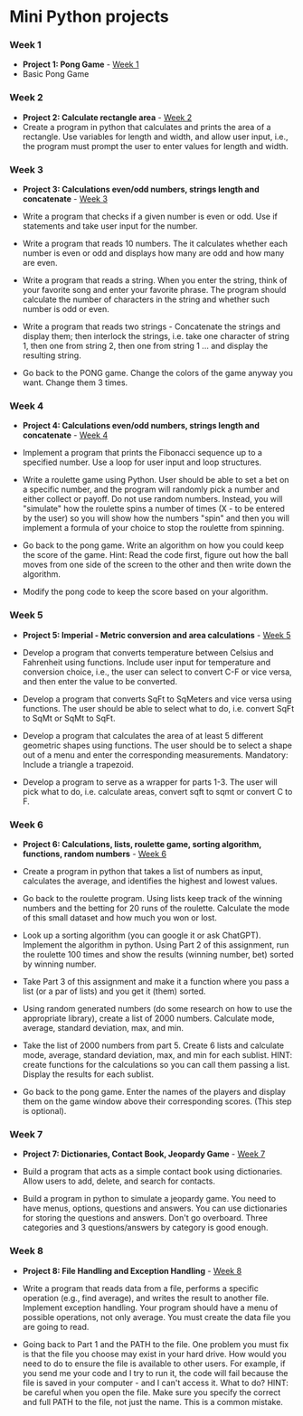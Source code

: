 # Mini Python projects

### Week 1

- **Project 1: Pong Game** - [Week 1](https://github.com/lindakovacs/python_cs1/tree/main/week1)
- Basic Pong Game

### Week 2

- **Project 2: Calculate rectangle area** - [Week 2](https://github.com/lindakovacs/python_cs1/tree/main/week2)
- Create a program in python that calculates and prints the area of a rectangle. Use variables for length and width, and allow user input, i.e., the program must prompt the user to enter values for length and width.

### Week 3

- **Project 3: Calculations even/odd numbers, strings length and concatenate** - [Week 3](https://github.com/lindakovacs/python_cs1/tree/main/week3)
- Write a program that checks if a given number is even or odd. Use if statements and take user input for the number.

- Write a program that reads 10 numbers. The it calculates whether each number is even or odd and displays how many are odd and how many are even.

- Write a program that reads a string. When you enter the string, think of your favorite song and enter your favorite phrase. The program should calculate the number of characters in the string and whether such number is odd or even.

- Write a program that reads two strings - Concatenate the strings and display them; then interlock the strings, i.e. take one character of string 1, then one from string 2, then one from string 1 ... and display the resulting string.

- Go back to the PONG game. Change the colors of the game anyway you want. Change them 3 times.

### Week 4

- **Project 4: Calculations even/odd numbers, strings length and concatenate** - [Week 4](https://github.com/lindakovacs/python_cs1/tree/main/week4)
- Implement a program that prints the Fibonacci sequence up to a specified number. Use a loop for user input and loop structures.

- Write a roulette game using Python. User should be able to set a bet on a specific number, and the program will randomly pick a number and either collect or payoff. Do not use random numbers. Instead, you will "simulate" how the roulette spins a number of times (X - to be entered by the user) so you will show how the numbers "spin" and then you will implement a formula of your choice to stop the roulette from spinning.

- Go back to the pong game. Write an algorithm on how you could keep the score of the game. Hint: Read the code first, figure out how the ball moves from one side of the screen to the other and then write down the algorithm.

- Modify the pong code to keep the score based on your algorithm.

### Week 5

- **Project 5: Imperial - Metric conversion and area calculations** - [Week 5](https://github.com/lindakovacs/python_cs1/tree/main/week5)
- Develop a program that converts temperature between Celsius and Fahrenheit using functions. Include user input for temperature and conversion choice, i.e., the user can select to convert C-F or vice versa, and then enter the value to be converted.

- Develop a program that converts SqFt to SqMeters and vice versa using functions. The user should be able to select what to do, i.e. convert SqFt to SqMt or SqMt to SqFt.

- Develop a program that calculates the area of at least 5 different geometric shapes using functions. The user should be to select a shape out of a menu and enter the corresponding measurements. Mandatory: Include a triangle a trapezoid.

- Develop a program to serve as a wrapper for parts 1-3. The user will pick what to do, i.e. calculate areas, convert sqft to sqmt or convert C to F.

### Week 6

- **Project 6: Calculations, lists, roulette game, sorting algorithm, functions, random numbers** - [Week 6](https://github.com/lindakovacs/python_cs1/tree/main/week6)
- Create a program in python that takes a list of numbers as input, calculates the average, and identifies the highest and lowest values.

- Go back to the roulette program. Using lists keep track of the winning numbers and the betting for 20 runs of the roulette. Calculate the mode of this small dataset and how much you won or lost.

- Look up a sorting algorithm (you can google it or ask ChatGPT). Implement the algorithm in python. Using Part 2 of this assignment, run the roulette 100 times and show the results (winning number, bet) sorted by winning number.

- Take Part 3 of this assignment and make it a function where you pass a list (or a par of lists) and you get it (them) sorted.

- Using random generated numbers (do some research on how to use the appropriate library), create a list of 2000 numbers. Calculate mode, average, standard deviation, max, and min.

- Take the list of 2000 numbers from part 5. Create 6 lists and calculate mode, average, standard deviation, max, and min for each sublist. HINT: create functions for the calculations so you can call them passing a list. Display the results for each sublist.

- Go back to the pong game. Enter the names of the players and display them on the game window above their corresponding scores. (This step is optional).

### Week 7

- **Project 7: Dictionaries, Contact Book, Jeopardy Game** - [Week 7](https://github.com/lindakovacs/python_cs1/tree/main/week7)
- Build a program that acts as a simple contact book using dictionaries. Allow users to add, delete, and search for contacts.

- Build a program in python to simulate a jeopardy game. You need to have menus, options, questions and answers. You can use dictionaries for storing the questions and answers. Don't go overboard. Three categories and 3 questions/answers by category is good enough.

### Week 8

- **Project 8: File Handling and Exception Handling** - [Week 8](https://github.com/lindakovacs/python_cs1/tree/main/week8)

- Write a program that reads data from a file, performs a specific operation (e.g., find average), and writes the result to another file. Implement exception handling. Your program should have a menu of possible operations, not only average. You must create the data file you are going to read.

- Going back to Part 1 and the PATH to the file. One problem you must fix is that the file you choose may exist in your hard drive. How would you need to do to ensure the file is available to other users. For example, if you send me your code and I try to run it, the code will fail because the file is saved in your computer - and I can't access it. What to do?
HINT: be careful when you open the file. Make sure you specify the correct and full PATH to the file, not just the name. This is a common mistake.